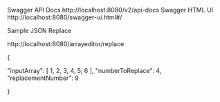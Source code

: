 Swagger API Docs  http://localhost:8080/v2/api-docs
Swagger HTML UI http://localhost:8080/swagger-ui.html#/


Sample JSON Replace

http://localhost:8080/arrayeditor/replace

{

"inputArray": [
    1,
    2,
    3,
    4,
    5,
    6
  ],
"numberToReplace": 4,
"replacementNumber": 9

}